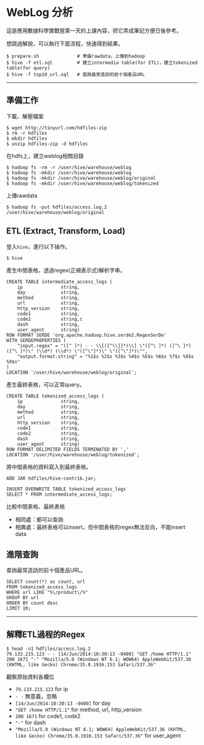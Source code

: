 # WebLog 分析

這是應用數據科學實戰營第一天的上課內容，把它弄成筆記方便日後參考。

想跳過解說，可以執行下面流程，快速得到結果。
```
$ prepare.sh              # 準備rawdata，上傳到hadoop
$ hive -f etl.sql         # 建立intermedia table(for ETL)，建立tokenized table(for query)
$ hive -f top10_url.sql   # 查詢最常造訪的前十個產品URL
```
___
## 準備工作

下載、解壓檔案
```
$ wget http://tinyurl.com/hdfiles-zip
$ rm -r hdfiles
$ mkdir hdfiles
$ unzip hdfiles-zip -d hdfiles
```

在hdfs上，建立weblog相關目錄
```
$ hadoop fs -rm -r /user/hive/warehouse/weblog
$ hadoop fs -mkdir /user/hive/warehouse/weblog
$ hadoop fs -mkdir /user/hive/warehouse/weblog/original
$ hadoop fs -mkdir /user/hive/warehouse/weblog/tokenized
```

上傳rawdata
```
$ hadoop fs -put hdfiles/access.log.2 /user/hive/warehouse/weblog/original
```

## ETL (Extract, Transform, Load)

登入```hive```，進行以下操作。
```
$ hive
```

產生中間表格，透過regex(正規表示式)解析字串。
```
CREATE TABLE intermediate_access_logs (
    ip              string,
    day             string,
    method          string,
    url             string,
    http_version    string,
    code1           string,
    code2           string,c
    dash            string,
    user_agent      string)
ROW FORMAT SERDE 'org.apache.hadoop.hive.serde2.RegexSerDe'
WITH SERDEPROPERTIES (
    "input.regex" = "([^ ]*) - - \\[([^\\]]*)\\] \"([^\ ]*) ([^\ ]*) ([^\ ]*)\" (\\d*) (\\d*) \"([^\"]*)\" \"([^\"]*)\"",
    "output.format.string" = "%1$s %2$s %3$s %4$s %5$s %6$s %7$s %8$s %9$s"
)
LOCATION '/user/hive/warehouse/weblog/original';
```

產生最終表格，可以正常query。
```
CREATE TABLE tokenized_access_logs (
    ip              string,
    day             string,
    method          string,
    url             string,
    http_version    string,
    code1           string,
    code2           string,
    dash            string,
    user_agent      string)
ROW FORMAT DELIMITED FIELDS TERMINATED BY ','
LOCATION '/user/hive/warehouse/weblog/tokenized';
```

將中間表格的資料寫入到最終表格。
```
ADD JAR hdfiles/hive-contrib.jar;

INSERT OVERWRITE TABLE tokenized_access_logs
SELECT * FROM intermediate_access_logs;
```

比較中間表格、最終表格
- 相同處：都可以查詢
- 相異處：最終表格可以insert，但中間表格的regex無法反向，不能insert data

## 進階查詢

查詢最常造訪的前十個產品URL。
```
SELECT count(*) as count, url
FROM tokenized_access_logs
WHERE url LIKE "%\/product\/%"
GROUP BY url
ORDER BY count desc
LIMIT 10;
```
___
## 解釋ETL過程的Regex

```
$ head -n1 hdfiles/access.log.2
79.133.215.123 - - [14/Jun/2014:10:30:13 -0400] "GET /home HTTP/1.1" 200 1671 "-" "Mozilla/5.0 (Windows NT 6.1; WOW64) AppleWebKit/537.36 (KHTML, like Gecko) Chrome/35.0.1916.153 Safari/537.36"
```

觀察原始資料各欄位
- ```79.133.215.123``` for ip
- ```- -``` 無意義，忽略
- ```[14/Jun/2014:10:30:13 -0400]``` for day
- ```"GET /home HTTP/1.1"``` for method, url, http_version
- ```200 1671``` for code1, code2
- ```"-"``` for dash
- ```"Mozilla/5.0 (Windows NT 6.1; WOW64) AppleWebKit/537.36 (KHTML, like Gecko) Chrome/35.0.1916.153 Safari/537.36"``` for user_agent
